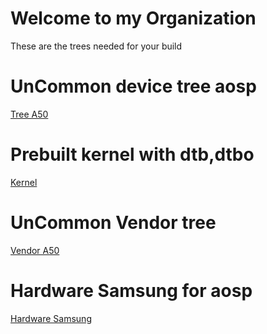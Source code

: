 # Welcome to my Organization 

These are the trees needed for your build 

# UnCommon device tree aosp

[Tree A50](https://github.com/Aosp-A505F/android_device_samsung_a505f)

# Prebuilt kernel with dtb,dtbo
[Kernel](https://github.com/Aosp-A505F/android_device_samsung_a505f)

# UnCommon Vendor tree

[Vendor A50](https://github.com/Aosp-A505f/android_vendor_samsung_a505f)

# Hardware Samsung for aosp

[Hardware Samsung](https://github.com/Aosp-A505F/android_hardware_samsung)
